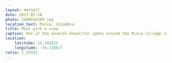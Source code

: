 ```yaml
---
layout: default
date: 2017-02-28
photo: 1488916269.jpg
location_text: Minca, Colombia
title: Pool with a view
caption: One of the several beautiful spots around the Minca village in the mountain range of the Sierra Nevada of Santa Marta.
location:
    latitude: 11.142812
    longitude: -74.116677
ratio: 1.33333
---
```

